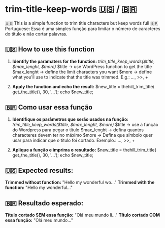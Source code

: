 
# trim-title-keep-words 🇺🇸 / 🇧🇷
🇺🇸 This is a simple function to trim title characters but keep words full
🇧🇷 Portuguese: Essa é uma simples função para limitar o número de caracteres do título e não cortar palavras. 

## 🇺🇸 How to use this function

 1. **Identify the paramaters for the function:**
	 *trim_title_keep_words($title, $max_lenght, $more)*
	 $title -> use WordPress function to get the title
	 $max_lenght -> define the limit characters you want
	 $more -> define what you'll use to indicate that the title was trimmed. E.g.: ..., >>, +
	 
2. **Apply the function and echo the result:**
$new_title = thehill_trim_title( get_the_title(), 30, '...');
echo $new_title;

## 🇧🇷 Como usar essa função
 1. **Identifique os parâmetros que serão usados na função:**
	 *trim_title_keep_words($title, $max_lenght, $more)*
	  $title -> use a função do Wordpress para pegar o título
	 $max_lenght -> defina quantos characteres devem ter no máximo
	 $more -> Defina que símbolo quer usar para indicar que o título foi cortado. Exemplo.: ..., >>, +
	 
2. **Aplique a função e imprima o resultado:**
$new_title = thehill_trim_title( get_the_title(), 30, '...');
echo $new_title;

## 🇺🇸 Expected results:
**Trimmed without function:**
"Hello my wonderful wo..."
**Trimmed with the function:**
"Hello my wonderful..."

## 🇧🇷 Resultado esperado:
**Título cortado SEM essa função:**
"Olá meu mundo li..."
**Título cortado COM essa função:**
"Olá meu mundo..."
